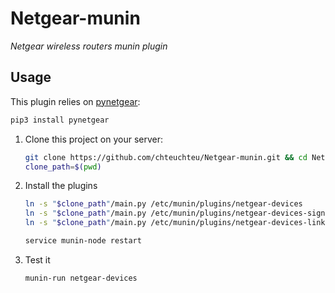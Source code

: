 # Netgear-munin
*Netgear wireless routers munin plugin*

## Usage
This plugin relies on [pynetgear](https://github.com/balloob/pynetgear):

```bash
pip3 install pynetgear
```

1. Clone this project on your server:
    
    ```bash
    git clone https://github.com/chteuchteu/Netgear-munin.git && cd Netgear-munin
    clone_path=$(pwd)
    ```

2. Install the plugins

    ```bash
    ln -s "$clone_path"/main.py /etc/munin/plugins/netgear-devices
    ln -s "$clone_path"/main.py /etc/munin/plugins/netgear-devices-signal-strength
    ln -s "$clone_path"/main.py /etc/munin/plugins/netgear-devices-link-rate
    
    service munin-node restart
    ```

3. Test it

    ```bash
    munin-run netgear-devices
    ```

